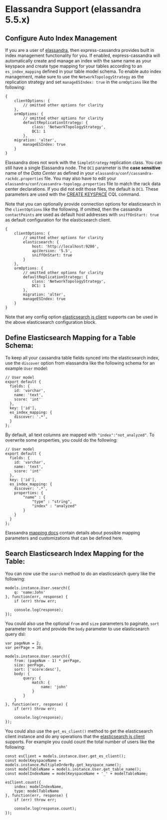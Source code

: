 # Elassandra Support (elassandra 5.5.x)

## Configure Auto Index Management

If you are a user of [elassandra](https://github.com/strapdata/elassandra), then express-cassandra provides built in index management functionality for you. If enabled, express-cassandra will automatically create and manage an index with the same name as your keyspace and create type mapping for your tables according to an `es_index_mapping` defined in your table model schema. To enable auto index management, make sure to use the `NetworkTopologyStrategy` as the replication strategy and set `manageESIndex: true` in the `ormOptions` like the following:

```
{
    clientOptions: {
        // omitted other options for clarity
    },
    ormOptions: {
        // omitted other options for clarity
        defaultReplicationStrategy: {
            class: 'NetworkTopologyStrategy',
            DC1: 1
        },
	migration: 'alter',
        manageESIndex: true
    }
}
```

Elassandra does not work with the `SimpleStrategy` replication class. You can still have a single Elassandra node. The `DC1` parameter is the **case sensitive** name of the _Data Center_ as defined in your `elassandra/conf/cassandra-rackdc.properties` file. You may also have to edit your `elassandra/conf/cassandra-topology.properties` file to match the rack data center declarations. If you did not edit those files, the default is `DC1`. These parameters are used with the [CREATE KEYSPACE](https://docs.datastax.com/en/cql/3.3/cql/cql_reference/cqlCreateKeyspace.html) CQL command.

Note that you can optionally provide connection options for elasticsearch in the `clientOptions` like the following. If omitted, then the cassandra `contactPoints` are used as default host addresses with `sniffOnStart: true` as default configuration for the elasticsearch client.

```
{
    clientOptions: {
        // omitted other options for clarity
        elasticsearch: {
            host: 'http://localhost:9200',
            apiVersion: '5.5',
            sniffOnStart: true
        }
    },
    ormOptions: {
        // omitted other options for clarity
        defaultReplicationStrategy: {
            class: 'NetworkTopologyStrategy',
            DC1: 1
        },
        migration: 'alter',
        manageESIndex: true
    }
}
```

Note that any config option [elasticsearch js client](https://www.elastic.co/guide/en/elasticsearch/client/javascript-api/current/configuration.html) supports can be used in the above elasticsearch configuration block.

## Define Elasticsearch Mapping for a Table Schema:

To keep all your cassandra table fields synced into the elasticsearch index, use the `discover` option from elassandra like the following schema for an example `User` model:

```
// User model
export default {
  fields: {
    id: 'varchar',
    name: 'text',
    score: 'int'
  },
  key: ['id'],
  es_index_mapping: {
    discover: '.*',
  }
};
```

By default, all text columns are mapped with `"index":"not_analyzed"`. To overwrite some properties, you could do the following:

```
// User model
export default {
  fields: {
    id: 'varchar',
    name: 'text',
    score: 'int'
  },
  key: ['id'],
  es_index_mapping: {
    discover: '.*',
    properties: {
        "name" : {
            "type" : "string",
            "index" : "analyzed"
        }
    }
  }
};
```

Elassandra [mapping docs](http://elassandra.readthedocs.io/en/latest/mapping.html) contain details about possible mapping parameters and customizations that can be defined here.


## Search Elasticsearch Index Mapping for the Table:

You can now use the `search` method to do an elasticsearch query like the following:

```
models.instance.User.search({
    q: 'name:John'
}, function(err, response) {
    if (err) throw err;

    console.log(response);
});
```

You could also use the optional `from` and `size` parameters to paginate, `sort` parameter to sort and provide the `body` parameter to use elasticsearch query dsl:

```
var pageNum = 2;
var perPage = 30;

models.instance.User.search({
    from: (pageNum - 1) * perPage,
    size: perPage,
    sort: ['score:desc'],
    body: {
        query: {
            match: {
                name: 'john'
            }
        }
    }
}, function(err, response) {
    if (err) throw err;

    console.log(response);
});
```

You could also use the `get_es_client()` method to get the elasticsearch client instance and do any operations that the [elasticsearch js client](https://www.elastic.co/guide/en/elasticsearch/client/javascript-api/current/api-reference.html) supports. For example you could count the total number of users like the following:

```
const esClient = models.instance.User.get_es_client();
const modelKeyspaceName = models.instance.MultipleOrderBy.get_keyspace_name();
const modelTableName = models.instance.User.get_table_name();
const modelIndexName = modelKeyspaceName + '_' + modelTableName;

esClient.count({
    index: modelIndexName,
    type: modelTableName
}, function(err, response) {
    if (err) throw err;

    console.log(response.count);
});
```
